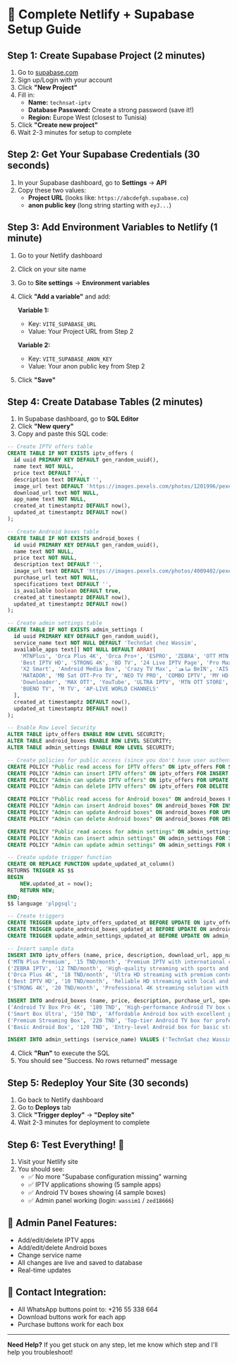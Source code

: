 # 🚀 Complete Netlify + Supabase Setup Guide

## Step 1: Create Supabase Project (2 minutes)

1. Go to [supabase.com](https://supabase.com)
2. Sign up/Login with your account
3. Click **"New Project"**
4. Fill in:
   - **Name:** `technsat-iptv`
   - **Database Password:** Create a strong password (save it!)
   - **Region:** Europe West (closest to Tunisia)
5. Click **"Create new project"**
6. Wait 2-3 minutes for setup to complete

## Step 2: Get Your Supabase Credentials (30 seconds)

1. In your Supabase dashboard, go to **Settings** → **API**
2. Copy these two values:
   - **Project URL** (looks like: `https://abcdefgh.supabase.co`)
   - **anon public key** (long string starting with `eyJ...`)

## Step 3: Add Environment Variables to Netlify (1 minute)

1. Go to your Netlify dashboard
2. Click on your site name
3. Go to **Site settings** → **Environment variables**
4. Click **"Add a variable"** and add:

   **Variable 1:**
   - Key: `VITE_SUPABASE_URL`
   - Value: Your Project URL from Step 2

   **Variable 2:**
   - Key: `VITE_SUPABASE_ANON_KEY`
   - Value: Your anon public key from Step 2

5. Click **"Save"**

## Step 4: Create Database Tables (2 minutes)

1. In Supabase dashboard, go to **SQL Editor**
2. Click **"New query"**
3. Copy and paste this SQL code:

```sql
-- Create IPTV offers table
CREATE TABLE IF NOT EXISTS iptv_offers (
  id uuid PRIMARY KEY DEFAULT gen_random_uuid(),
  name text NOT NULL,
  price text DEFAULT '',
  description text DEFAULT '',
  image_url text DEFAULT 'https://images.pexels.com/photos/1201996/pexels-photo-1201996.jpeg?auto=compress&cs=tinysrgb&w=400',
  download_url text NOT NULL,
  app_name text NOT NULL,
  created_at timestamptz DEFAULT now(),
  updated_at timestamptz DEFAULT now()
);

-- Create Android boxes table
CREATE TABLE IF NOT EXISTS android_boxes (
  id uuid PRIMARY KEY DEFAULT gen_random_uuid(),
  name text NOT NULL,
  price text NOT NULL,
  description text DEFAULT '',
  image_url text DEFAULT 'https://images.pexels.com/photos/4009402/pexels-photo-4009402.jpeg?auto=compress&cs=tinysrgb&w=400',
  purchase_url text NOT NULL,
  specifications text DEFAULT '',
  is_available boolean DEFAULT true,
  created_at timestamptz DEFAULT now(),
  updated_at timestamptz DEFAULT now()
);

-- Create admin settings table
CREATE TABLE IF NOT EXISTS admin_settings (
  id uuid PRIMARY KEY DEFAULT gen_random_uuid(),
  service_name text NOT NULL DEFAULT 'TechnSat chez Wassim',
  available_apps text[] NOT NULL DEFAULT ARRAY[
    'MTNPlus', 'Orca Plus 4K', 'Orca Pro+', 'ESPRO', 'ZEBRA', 'OTT MTN EXTREAM',
    'Best IPTV HD', 'STRONG 4K', 'BD TV', '24 Live IPTV Page', 'Pro Max TV Player',
    'X2 Smart', 'Android Media Box', 'Crazy TV Max', 'شاهد BeIN', 'AIS PLAY',
    'MATADOR', 'MB Sat OTT-Pro TV', 'NEO TV PRO', 'COMBO IPTV', 'MY HD PREMIER',
    'Downloader', 'MAX OTT', 'YouTube', 'ULTRA IPTV', 'MTN OTT STORE', 'SAM IPTV',
    'BUENO TV', 'M TV', 'AP-LIVE WORLD CHANNELS'
  ],
  created_at timestamptz DEFAULT now(),
  updated_at timestamptz DEFAULT now()
);

-- Enable Row Level Security
ALTER TABLE iptv_offers ENABLE ROW LEVEL SECURITY;
ALTER TABLE android_boxes ENABLE ROW LEVEL SECURITY;
ALTER TABLE admin_settings ENABLE ROW LEVEL SECURITY;

-- Create policies for public access (since you don't have user authentication)
CREATE POLICY "Public read access for IPTV offers" ON iptv_offers FOR SELECT TO anon, authenticated USING (true);
CREATE POLICY "Admin can insert IPTV offers" ON iptv_offers FOR INSERT TO anon, authenticated WITH CHECK (true);
CREATE POLICY "Admin can update IPTV offers" ON iptv_offers FOR UPDATE TO anon, authenticated USING (true);
CREATE POLICY "Admin can delete IPTV offers" ON iptv_offers FOR DELETE TO anon, authenticated USING (true);

CREATE POLICY "Public read access for Android boxes" ON android_boxes FOR SELECT TO anon, authenticated USING (true);
CREATE POLICY "Admin can insert Android boxes" ON android_boxes FOR INSERT TO anon, authenticated WITH CHECK (true);
CREATE POLICY "Admin can update Android boxes" ON android_boxes FOR UPDATE TO anon, authenticated USING (true);
CREATE POLICY "Admin can delete Android boxes" ON android_boxes FOR DELETE TO anon, authenticated USING (true);

CREATE POLICY "Public read access for admin settings" ON admin_settings FOR SELECT TO anon, authenticated USING (true);
CREATE POLICY "Admin can insert admin settings" ON admin_settings FOR INSERT TO anon, authenticated WITH CHECK (true);
CREATE POLICY "Admin can update admin settings" ON admin_settings FOR UPDATE TO anon, authenticated USING (true);

-- Create update trigger function
CREATE OR REPLACE FUNCTION update_updated_at_column()
RETURNS TRIGGER AS $$
BEGIN
    NEW.updated_at = now();
    RETURN NEW;
END;
$$ language 'plpgsql';

-- Create triggers
CREATE TRIGGER update_iptv_offers_updated_at BEFORE UPDATE ON iptv_offers FOR EACH ROW EXECUTE FUNCTION update_updated_at_column();
CREATE TRIGGER update_android_boxes_updated_at BEFORE UPDATE ON android_boxes FOR EACH ROW EXECUTE FUNCTION update_updated_at_column();
CREATE TRIGGER update_admin_settings_updated_at BEFORE UPDATE ON admin_settings FOR EACH ROW EXECUTE FUNCTION update_updated_at_column();

-- Insert sample data
INSERT INTO iptv_offers (name, price, description, download_url, app_name) VALUES
('MTN Plus Premium', '15 TND/month', 'Premium IPTV with international channels and 4K quality', 'https://wa.me/21655338664', 'MTNPlus'),
('ZEBRA IPTV', '12 TND/month', 'High-quality streaming with sports and entertainment channels', 'https://wa.me/21655338664', 'ZEBRA'),
('Orca Plus 4K', '18 TND/month', 'Ultra HD streaming with premium content and VOD', 'https://wa.me/21655338664', 'Orca Plus 4K'),
('Best IPTV HD', '10 TND/month', 'Reliable HD streaming with local and international content', 'https://wa.me/21655338664', 'Best IPTV HD'),
('STRONG 4K', '20 TND/month', 'Professional 4K streaming solution with premium features', 'https://wa.me/21655338664', 'STRONG 4K');

INSERT INTO android_boxes (name, price, description, purchase_url, specifications, is_available) VALUES
('Android TV Box Pro 4K', '180 TND', 'High-performance Android TV box with 4K HDR support', 'https://wa.me/21655338664', '4GB RAM, 64GB Storage, Android 11, WiFi 6, Bluetooth 5.0', true),
('Smart Box Ultra', '150 TND', 'Affordable Android box with excellent performance', 'https://wa.me/21655338664', '2GB RAM, 32GB Storage, Android 10, WiFi, Bluetooth', true),
('Premium Streaming Box', '220 TND', 'Top-tier Android TV box for professional use', 'https://wa.me/21655338664', '6GB RAM, 128GB Storage, Android 12, WiFi 6E, 4K@60fps', false),
('Basic Android Box', '120 TND', 'Entry-level Android box for basic streaming needs', 'https://wa.me/21655338664', '1GB RAM, 16GB Storage, Android 9, WiFi, HDMI', true);

INSERT INTO admin_settings (service_name) VALUES ('TechnSat chez Wassim');
```

4. Click **"Run"** to execute the SQL
5. You should see "Success. No rows returned" message

## Step 5: Redeploy Your Site (30 seconds)

1. Go back to Netlify dashboard
2. Go to **Deploys** tab
3. Click **"Trigger deploy"** → **"Deploy site"**
4. Wait 2-3 minutes for deployment to complete

## Step 6: Test Everything! 🎉

1. Visit your Netlify site
2. You should see:
   - ✅ No more "Supabase configuration missing" warning
   - ✅ IPTV applications showing (5 sample apps)
   - ✅ Android TV boxes showing (4 sample boxes)
   - ✅ Admin panel working (login: `wassim1` / `zed18666`)

## 🔧 Admin Panel Features:
- Add/edit/delete IPTV apps
- Add/edit/delete Android boxes  
- Change service name
- All changes are live and saved to database
- Real-time updates

## 📱 Contact Integration:
- All WhatsApp buttons point to: +216 55 338 664
- Download buttons work for each app
- Purchase buttons work for each box

---

**Need Help?** If you get stuck on any step, let me know which step and I'll help you troubleshoot!